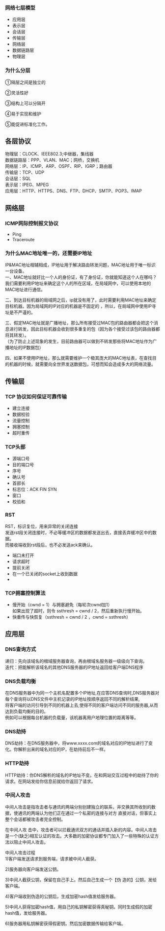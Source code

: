 ### 网络七层模型  
- 应用层  
- 表示层  
- 会话层  
- 传输层  
- 网络层  
- 数据链路层  
- 物理层  

### 为什么分层  
①隔层之间是独立的

②灵活性好

③结构上可以分隔开

④易于实现和维护

⑤能促进标准化工作。

## 各层协议
物理层：CLOCK、IEEE802.3;中继器，集线器  
数据链路层：PPP、VLAN、MAC；网桥，交换机  
网络层：IP、ICMP、ARP、OSPF、RIP、IGRP；路由器  
传输层：TCP、UDP  
会话层：SQL  
表示层：IPEG、MPEG  
应用层：HTTP、HTTPS、DNS、FTP、DHCP、SMTP、POP3、IMAP  


## 网络层  
### ICMP网际控制报文协议  
- Ping  
- Traceroute  
### 为什么MAC地址唯一的，还需要IP地址     
IP&MAC地址相辅相成，IP地址用于解决路由转发问题，MAC地址用于唯一标识一台设备。  
一、MAC地址就好比一个人的身份证，有了身份证，你就能知道这个人在哪吗？我们需要利用IP地址来确定这个人的所在区域，在局域网中，可以使用本地的MAC地址进行通信。  

二、到达目标机器的局域网之后，ip就没有用了，此时需要利用MAC地址来确定目标机器。因为局域网的IP对应的机器是不固定的 ，所以，在局域网中使用IP寻址是不严谨的。  

三、假定MAC地址就是广播地址，那么所有接受过MAC包的路由器都会把这个消息进行转发，因此目标机器会收到很多重复的包（因为各个接受过该包的路由器都将其转发）。  
（为了防止上述现象的发生，目前路由器可以做到不转发那些将MAC地址作为广播地址的IP数据包）  

四、如果不使用IP地址，那么就需要维护一个极其庞大的MAC地址表，在查找目的机器的时候，就需要向全世界发送数据包，可想而知会造成多大的网络流量。  


## 传输层  
### TCP 协议如何保证可靠传输  
- 建立连接    
- 数据校验  
- 流量控制  
- 拥塞控制  
- 超时重传  

### TCP头部  
- 源端口号  
- 目的端口号  
- 序号  
- 确认号  
- 首部长  
- 标志位：ACK FIN SYN  
- 窗口  
- 校验和  

### RST
RST，标识复位，用来异常的关闭连接  
发送rst段关闭连接时，不必等缓冲区的数据都发送出去，直接丢弃缓冲区中的数据。  
而接收端收到rst段后，也不必发送ack来确认。    

- 端口未打开  
- 请求超时  
- 提前关闭  
- 在一个已关闭的socket上收到数据  
- 

### TCP拥塞控制算法  
- 慢开始（cwnd = 1）与拥塞避免（每轮次cwnd加1）  
如果出现了超时，则令 ssthresh = cwnd / 2，然后重新执行慢开始。  
- 快重传与快恢复（ssthresh = cwnd / 2 ，cwnd = ssthresh）  


## 应用层  
### DNS查询方式  
递归：先向该域名的根域服务器查询，再由根域名服务器一级级向下查询。  
迭代：把能解析该域名的其他DNS服务器的IP地址返回给客户端DNS程序  

### DNS负载均衡  
在DNS服务器中为同一个主机名配置多个IP地址,在应答DNS查询时,DNS服务器对每个查询将以DNS文件中主机记录的IP地址按顺序返回不同的解析结果,  
将客户端的访问引导到不同的机器上去,使得不同的客户端访问不同的服务器,从而达到负载均衡的目的｡  
例如可以根据每台机器的负载量，该机器离用户地理位置的距离等等。  


### DNS劫持  
DNS劫持：在DNS服务器中，将www.xxxx.com的域名对应的IP地址进行了变化。你解析出来的域名对应的IP，在劫持前后不一样。  
### HTTP劫持  
HTTP劫持：你DNS解析的域名的IP地址不变。在和网站交互过程中的劫持了你的请求。在网站发给你信息前就给你返回了请求。

### 中间人攻击  
中间人攻击是指攻击者与通讯的两端分别创建独立的联系，并交换其所收到的数据，使通讯的两端认为他们正在通过一个私密的连接与对方 直接对话，但事实上整个会话都被攻击者完全控制。  

在中间人攻 击中，攻击者可以拦截通讯双方的通话并插入新的内容。中间人攻击是一个(缺乏)相互认证的攻击。大多数的加密协议都专门加入了一些特殊的认证方法以阻止中间人攻击。  


中间人攻击过程   
1)客户端发送请求到服务端，请求被中间人截获。  

2)服务器向客户端发送公钥。  

3)中间人截获公钥，保留在自己手上。然后自己生成一个【伪 造的】公钥，发给客户端。  

4)客户端收到伪造的公钥后，生成加密hash值发给服务器。  

5)中间人获得加密hash值，用自己的私钥解密获得真秘钥。同时生成假的加密hash值，发给服务器。  

6)服务器用私钥解密获得假密钥。然后加密数据传输给客户端。  














